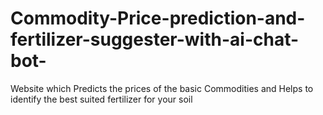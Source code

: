 # Commodity-Price-prediction-and-fertilizer-suggester-with-ai-chat-bot-
Website which Predicts the prices of the basic  Commodities and Helps to identify the best suited fertilizer for your soil
